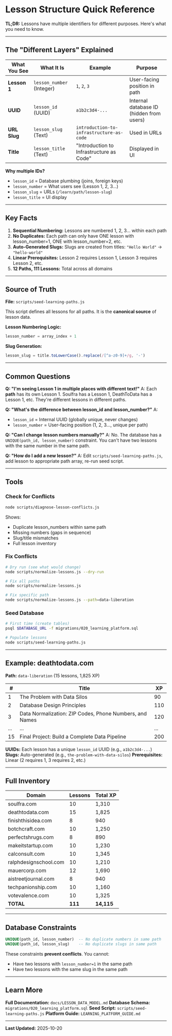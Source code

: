 # Lesson Structure Quick Reference

**TL;DR:** Lessons have multiple identifiers for different purposes. Here's what you need to know.

---

## The "Different Layers" Explained

| What You See | What It Is | Example | Purpose |
|--------------|------------|---------|---------|
| **Lesson 1** | `lesson_number` (Integer) | `1`, `2`, `3` | User-facing position in path |
| **UUID** | `lesson_id` (UUID) | `a1b2c3d4-...` | Internal database ID (hidden from users) |
| **URL Slug** | `lesson_slug` (Text) | `introduction-to-infrastructure-as-code` | Used in URLs |
| **Title** | `lesson_title` (Text) | "Introduction to Infrastructure as Code" | Displayed in UI |

**Why multiple IDs?**
- `lesson_id` = Database plumbing (joins, foreign keys)
- `lesson_number` = What users see (Lesson 1, 2, 3...)
- `lesson_slug` = URLs (`/learn/path/lesson-slug`)
- `lesson_title` = UI display

---

## Key Facts

1. **Sequential Numbering:** Lessons are numbered 1, 2, 3... within each path
2. **No Duplicates:** Each path can only have ONE lesson with lesson_number=1, ONE with lesson_number=2, etc.
3. **Auto-Generated Slugs:** Slugs are created from titles: `"Hello World"` → `"hello-world"`
4. **Linear Prerequisites:** Lesson 2 requires Lesson 1, Lesson 3 requires Lesson 2, etc.
5. **12 Paths, 111 Lessons:** Total across all domains

---

## Source of Truth

**File:** `scripts/seed-learning-paths.js`

This script defines all lessons for all paths. It is the **canonical source** of lesson data.

**Lesson Numbering Logic:**
```javascript
lesson_number = array_index + 1
```

**Slug Generation:**
```javascript
lesson_slug = title.toLowerCase().replace(/[^a-z0-9]+/g, '-')
```

---

## Common Questions

**Q: "I'm seeing Lesson 1 in multiple places with different text!"**
A: Each **path** has its own Lesson 1. Soulfra has a Lesson 1, DeathToData has a Lesson 1, etc. They're different lessons in different paths.

**Q: "What's the difference between lesson_id and lesson_number?"**
A:
- `lesson_id` = Internal UUID (globally unique, never changes)
- `lesson_number` = User-facing position (1, 2, 3..., unique per path)

**Q: "Can I change lesson numbers manually?"**
A: No. The database has a `UNIQUE(path_id, lesson_number)` constraint. You can't have two lessons with the same number in the same path.

**Q: "How do I add a new lesson?"**
A: Edit `scripts/seed-learning-paths.js`, add lesson to appropriate path array, re-run seed script.

---

## Tools

### Check for Conflicts
```bash
node scripts/diagnose-lesson-conflicts.js
```

Shows:
- Duplicate lesson_numbers within same path
- Missing numbers (gaps in sequence)
- Slug/title mismatches
- Full lesson inventory

### Fix Conflicts
```bash
# Dry run (see what would change)
node scripts/normalize-lessons.js --dry-run

# Fix all paths
node scripts/normalize-lessons.js

# Fix specific path
node scripts/normalize-lessons.js --path=data-liberation
```

### Seed Database
```bash
# First time (create tables)
psql $DATABASE_URL -f migrations/020_learning_platform.sql

# Populate lessons
node scripts/seed-learning-paths.js
```

---

## Example: deathtodata.com

**Path:** `data-liberation` (15 lessons, 1,825 XP)

| # | Title | XP |
|---|-------|-----|
| 1 | The Problem with Data Silos | 90 |
| 2 | Database Design Principles | 110 |
| 3 | Data Normalization: ZIP Codes, Phone Numbers, and Names | 120 |
| ... | ... | ... |
| 15 | Final Project: Build a Complete Data Pipeline | 200 |

**UUIDs:** Each lesson has a unique `lesson_id` UUID (e.g., `a1b2c3d4-...`)
**Slugs:** Auto-generated (e.g., `the-problem-with-data-silos`)
**Prerequisites:** Linear (2 requires 1, 3 requires 2, etc.)

---

## Full Inventory

| Domain | Lessons | Total XP |
|--------|---------|----------|
| soulfra.com | 10 | 1,310 |
| deathtodata.com | 15 | 1,825 |
| finishthisidea.com | 8 | 940 |
| botchcraft.com | 10 | 1,250 |
| perfectshrugs.com | 8 | 890 |
| makeitstartup.com | 10 | 1,230 |
| calconsult.com | 10 | 1,345 |
| ralphdesignschool.com | 10 | 1,210 |
| mauercorp.com | 12 | 1,690 |
| aistreetjournal.com | 8 | 940 |
| techpanionship.com | 10 | 1,160 |
| votevalence.com | 10 | 1,325 |
| **TOTAL** | **111** | **14,115** |

---

## Database Constraints

```sql
UNIQUE(path_id, lesson_number)  -- No duplicate numbers in same path
UNIQUE(path_id, lesson_slug)    -- No duplicate slugs in same path
```

These constraints **prevent conflicts**. You cannot:
- Have two lessons with `lesson_number=1` in the same path
- Have two lessons with the same slug in the same path

---

## Learn More

**Full Documentation:** `docs/LESSON_DATA_MODEL.md`
**Database Schema:** `migrations/020_learning_platform.sql`
**Seed Script:** `scripts/seed-learning-paths.js`
**Platform Guide:** `LEARNING_PLATFORM_GUIDE.md`

---

**Last Updated:** 2025-10-20
